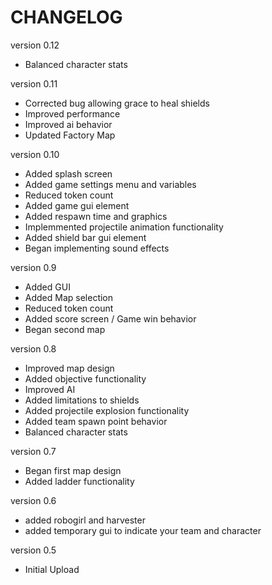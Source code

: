 # CHANGELOG
version 0.12
- Balanced character stats

version 0.11
- Corrected bug allowing grace to heal shields
- Improved performance
- Improved ai behavior
- Updated Factory Map

version 0.10
- Added splash screen
- Added game settings menu and variables
- Reduced token count
- Added game gui element
- Added respawn time and graphics
- Implemmented projectile animation functionality
- Added shield bar gui element
- Began implementing sound effects

version 0.9
- Added GUI
- Added Map selection
- Reduced token count
- Added score screen / Game win behavior
- Began second map

version 0.8
- Improved map design
- Added objective functionality
- Improved AI
- Added limitations to shields
- Added projectile explosion functionality
- Added team spawn point behavior
- Balanced character stats

version 0.7
- Began first map design
- Added ladder functionality

version 0.6
- added robogirl and harvester
- added temporary gui to indicate your team and character

version 0.5
- Initial Upload
